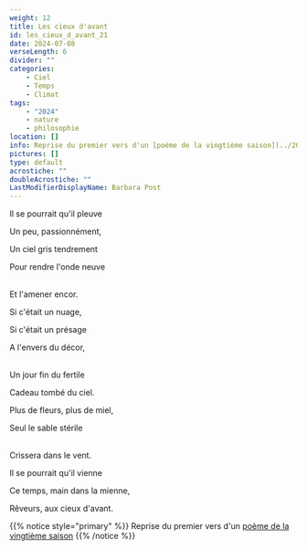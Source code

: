 ```yaml
---
weight: 12
title: Les cieux d'avant
id: les_cieux_d_avant_21
date: 2024-07-08
verseLength: 6
divider: ""
categories:
    - Ciel
    - Temps
    - Climat
tags:
    - "2024"
    - nature
    - philosophie
location: []
info: Reprise du premier vers d'un [poème de la vingtième saison](../20_vingtieme_saison/l_ordre_des_choses)
pictures: []
type: default
acrostiche: ""
doubleAcrostiche: ""
LastModifierDisplayName: Barbara Post
---
```

Il se pourrait qu'il pleuve

Un peu, passionnément,

Un ciel gris tendrement

Pour rendre l'onde neuve

 \
Et l'amener encor.

Si c'était un nuage,

Si c'était un présage

A l'envers du décor,

 \
Un jour fin du fertile

Cadeau tombé du ciel.

Plus de fleurs, plus de miel,

Seul le sable stérile

 \
Crissera dans le vent.

Il se pourrait qu'il vienne

Ce temps, main dans la mienne,

Rêveurs, aux cieux d'avant.

<!-- FM:Snippet:Start data:{"id":"_simpleNotice","fields":[{"name":"content","value":"Reprise du premier vers d'un [poème de la vingtième saison](../20_vingtieme/l_ordre_des_choses)"}]} -->
{{% notice style="primary" %}}
Reprise du premier vers d'un [poème de la vingtième saison](../20_vingtieme_saison/l_ordre_des_choses)
{{% /notice %}}
<!-- FM:Snippet:End -->